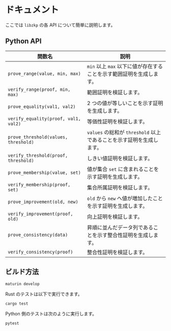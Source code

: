 # ドキュメント

ここでは `libzkp` の各 API について簡単に説明します。

## Python API

| 関数名 | 説明 |
| --- | --- |
| `prove_range(value, min, max)` | `min` 以上 `max` 以下に値が存在することを示す範囲証明を生成します。 |
| `verify_range(proof, min, max)` | 範囲証明を検証します。 |
| `prove_equality(val1, val2)` | 2 つの値が等しいことを示す証明を生成します。 |
| `verify_equality(proof, val1, val2)` | 等価性証明を検証します。 |
| `prove_threshold(values, threshold)` | `values` の総和が `threshold` 以上であることを示す証明を生成します。 |
| `verify_threshold(proof, threshold)` | しきい値証明を検証します。 |
| `prove_membership(value, set)` | 値が集合 `set` に含まれることを示す証明を生成します。 |
| `verify_membership(proof, set)` | 集合所属証明を検証します。 |
| `prove_improvement(old, new)` | `old` から `new` へ値が増加したことを示す証明を生成します。 |
| `verify_improvement(proof, old)` | 向上証明を検証します。 |
| `prove_consistency(data)` | 昇順に並んだデータ列であることを示す整合性証明を生成します。 |
| `verify_consistency(proof)` | 整合性証明を検証します。 |

## ビルド方法

```
maturin develop
```

Rust のテストは以下で実行できます。

```
cargo test
```

Python 側のテストは次のように実行します。

```
pytest
```
